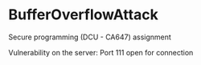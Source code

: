 # BufferOverflowAttack
Secure programming (DCU - CA647) assignment

Vulnerability on the server:
Port 111 open for connection
